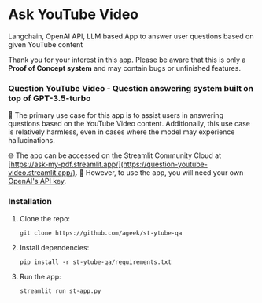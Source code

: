 # Ask YouTube Video
Langchain, OpenAI API, LLM based App to answer user questions based on given YouTube content

Thank you for your interest in this app. Please be aware that this is only a **Proof of Concept system** and may contain bugs or unfinished features. 


### Question YouTube Video - Question answering system built on top of GPT-3.5-turbo


🎲 The primary use case for this app is to assist users in answering questions based on the YouTube Video content. Additionally, this use case is relatively harmless, even in cases where the model may experience hallucinations.

🌐 The app can be accessed on the Streamlit Community Cloud at [https://ask-my-pdf.streamlit.app/](https://question-youtube-video.streamlit.app/). 🔑 However, to use the app, you will need your own [OpenAI's API key](https://platform.openai.com/account/api-keys).


### Installation

1. Clone the repo:

    `git clone https://github.com/ageek/st-ytube-qa`

2. Install dependencies:

    `pip install -r st-ytube-qa/requirements.txt`

3. Run the app:

    `streamlit run st-app.py`

